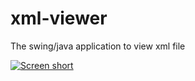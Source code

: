 xml-viewer
==========

The swing/java application to view xml file

[![Screen short](https://raw.github.com/javadev/xml-viewer/master/da-viewer/daviewer.png)](https://github.com/javadev/xml-viewer)
